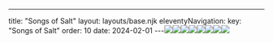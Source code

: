 ---
title: "Songs of Salt"
layout: layouts/base.njk
eleventyNavigation:
  key: "Songs of Salt"
  order: 10
date: 2024-02-01
---![](https://s3.eu-west-1.amazonaws.com/jessicaakerman.com/image-asset.jpeg/img.jpg)![](https://s3.eu-west-1.amazonaws.com/jessicaakerman.com/Whitstable-Dead-Horse.png)![](https://s3.eu-west-1.amazonaws.com/jessicaakerman.com/Whitstable-Crowd.png)![](https://s3.eu-west-1.amazonaws.com/jessicaakerman.com/IMG_9620.JPG)![](https://s3.eu-west-1.amazonaws.com/jessicaakerman.com/3-Songs+of+Salt+installation+shot+2.jpg)![](https://s3.eu-west-1.amazonaws.com/jessicaakerman.com/2-Songs+of+Salt+installation+shot+1.jpg)![](https://s3.eu-west-1.amazonaws.com/jessicaakerman.com/1-Songs+of+Salt+performance.jpg)![](https://s3.eu-west-1.amazonaws.com/jessicaakerman.com/4-Fantasy+Shanty+Crew+detail.jpg)